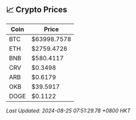 ## 📈 Crypto Prices

| Coin | Price |
| ---- | ----- |
| BTC | $63998.7578 |
| ETH | $2759.4726 |
| BNB | $580.4117 |
| CRV | $0.3498 |
| ARB | $0.6179 |
| OKB | $39.5917 |
| DOGE | $0.1122 |

_Last Updated: 2024-08-25 07:51:29.78 +0800 HKT_